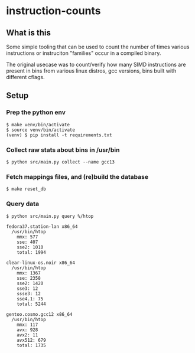 # instruction-counts

## What is this

Some simple tooling that can be used to count the number of times various
instructions or instruciton "families" occur in a compiled binary.

The original usecase was to count/verify how many SIMD instructions are present
in bins from various linux distros, gcc versions, bins built with different
cflags.

## Setup

### Prep the python env

```
$ make venv/bin/activate
$ source venv/bin/activate
(venv) $ pip install -t requirements.txt
```

### Collect raw stats about bins in /usr/bin

```
$ python src/main.py collect --name gcc13
```

### Fetch mappings files, and (re)build the database

```
$ make reset_db
```

### Query data

```
$ python src/main.py query %/htop

fedora37.station-lan x86_64
  /usr/bin/htop
    mmx: 577
    sse: 407
    sse2: 1010
    total: 1994

clear-linux-os.noir x86_64
  /usr/bin/htop
    mmx: 1367
    sse: 2358
    sse2: 1420
    sse3: 12
    ssse3: 12
    sse4.1: 75
    total: 5244

gentoo.cosmo.gcc12 x86_64
  /usr/bin/htop
    mmx: 117
    avx: 928
    avx2: 11
    avx512: 679
    total: 1735
```
